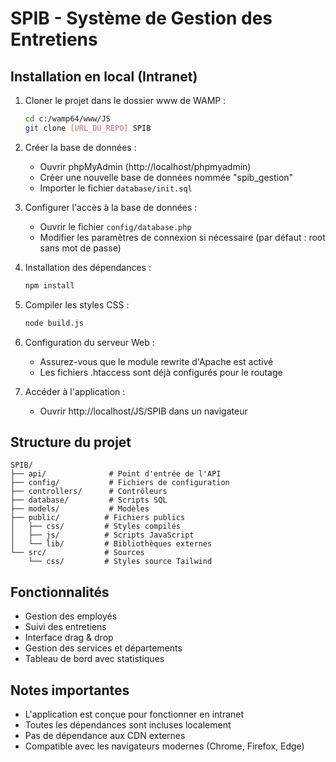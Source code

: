 # SPIB - Système de Gestion des Entretiens

## Installation en local (Intranet)

1. Cloner le projet dans le dossier www de WAMP :
   ```bash
   cd c:/wamp64/www/JS
   git clone [URL_DU_REPO] SPIB
   ```

2. Créer la base de données :
   - Ouvrir phpMyAdmin (http://localhost/phpmyadmin)
   - Créer une nouvelle base de données nommée "spib_gestion"
   - Importer le fichier `database/init.sql`

3. Configurer l'accès à la base de données :
   - Ouvrir le fichier `config/database.php`
   - Modifier les paramètres de connexion si nécessaire (par défaut : root sans mot de passe)

4. Installation des dépendances :
   ```bash
   npm install
   ```

5. Compiler les styles CSS :
   ```bash
   node build.js
   ```

6. Configuration du serveur Web :
   - Assurez-vous que le module rewrite d'Apache est activé
   - Les fichiers .htaccess sont déjà configurés pour le routage

7. Accéder à l'application :
   - Ouvrir http://localhost/JS/SPIB dans un navigateur

## Structure du projet

```
SPIB/
├── api/              # Point d'entrée de l'API
├── config/           # Fichiers de configuration
├── controllers/      # Contrôleurs
├── database/         # Scripts SQL
├── models/           # Modèles
├── public/          # Fichiers publics
│   ├── css/         # Styles compilés
│   ├── js/          # Scripts JavaScript
│   └── lib/         # Bibliothèques externes
└── src/             # Sources
    └── css/         # Styles source Tailwind
```

## Fonctionnalités

- Gestion des employés
- Suivi des entretiens
- Interface drag & drop
- Gestion des services et départements
- Tableau de bord avec statistiques

## Notes importantes

- L'application est conçue pour fonctionner en intranet
- Toutes les dépendances sont incluses localement
- Pas de dépendance aux CDN externes
- Compatible avec les navigateurs modernes (Chrome, Firefox, Edge)
